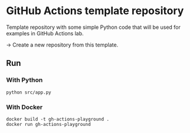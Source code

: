# GitHub Actions template repository
Template repository with some simple Python code that will be used for examples in GitHub Actions lab.

&#8594; Create a new repository from this template.
## Run



### With Python
```
python src/app.py
```
### With Docker
```
docker build -t gh-actions-playground .
docker run gh-actions-playground
```
